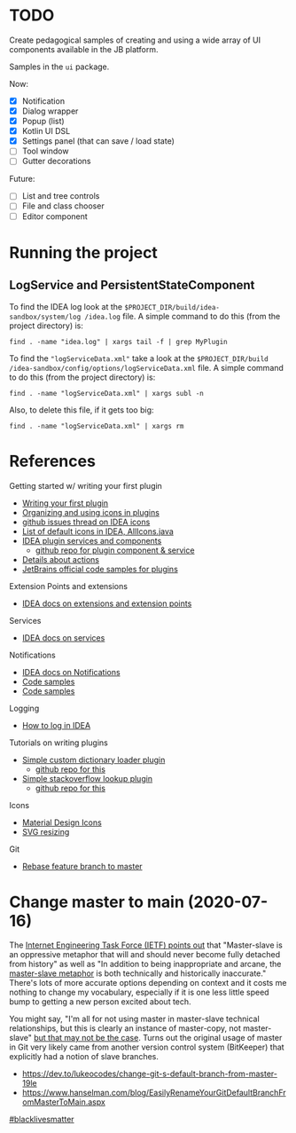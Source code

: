 # TODO

Create pedagogical samples of creating and using a wide array of UI components available in the JB platform.

Samples in the `ui` package.

Now:

- [x] Notification
- [x] Dialog wrapper
- [x] Popup (list)
- [x] Kotlin UI DSL
- [x] Settings panel (that can save / load state)
- [ ] Tool window
- [ ] Gutter decorations

Future:

- [ ] List and tree controls
- [ ] File and class chooser
- [ ] Editor component

# Running the project

## LogService and PersistentStateComponent

To find the IDEA log look at the `$PROJECT_DIR/build/idea-sandbox/system/log /idea.log` file. A simple command to do
this (from the project directory) is:

```shell script
find . -name "idea.log" | xargs tail -f | grep MyPlugin
```

To find the `"logServiceData.xml"` take a look at the
`$PROJECT_DIR/build /idea-sandbox/config/options/logServiceData.xml` file. A simple command to do this (from the project
directory) is:

```shell script
find . -name "logServiceData.xml" | xargs subl -n
```

Also, to delete this file, if it gets too big:

```shell script
find . -name "logServiceData.xml" | xargs rm
```

# References

Getting started w/ writing your first plugin

- [Writing your first plugin](https://tinyurl.com/y67ygovg)
- [Organizing and using icons in plugins](https://tinyurl.com/y33rbxst)
- [github issues thread on IDEA icons](https://tinyurl.com/yxe8yhxt)
- [List of default icons in IDEA, AllIcons.java](https://tinyurl.com/y4nh4nwu)
- [IDEA plugin services and components](https://tinyurl.com/y4n4l4wd)
  - [github repo for plugin component & service](https://tinyurl.com/y6o9dlhb)
- [Details about actions](https://tinyurl.com/yxaoflp6)
- [JetBrains official code samples for plugins](https://tinyurl.com/y69ufr68)

Extension Points and extensions

- [IDEA docs on extensions and extension points](https://tinyurl.com/y6a4xafo)

Services

- [IDEA docs on services](https://tinyurl.com/yy9tsyq7)

Notifications

- [IDEA docs on Notifications](https://tinyurl.com/yxkvn4ad)
- [Code samples](https://tinyurl.com/y45xww6m)
- [Code samples](https://tinyurl.com/y4zd6t5q)

Logging

- [How to log in IDEA](https://tinyurl.com/y2bll4ph)

Tutorials on writing plugins

- [Simple custom dictionary loader plugin](https://tinyurl.com/y2n8ymsh)
  - [github repo for this](https://tinyurl.com/y3c4tmyu)
- [Simple stackoverflow lookup plugin](https://tinyurl.com/y336wul6)
  - [github repo for this](https://tinyurl.com/y5xwytfj)

Icons

- [Material Design Icons](https://tinyurl.com/y4op6mnt)
- [SVG resizing](https://tinyurl.com/y6mzgofw)

Git

- [Rebase feature branch to master](https://tinyurl.com/md6v2oc)

# Change master to main (2020-07-16)

The
[Internet Engineering Task Force (IETF) points out](https://tools.ietf.org/id/draft-knodel-terminology-00.html#rfc.section.1.1.1)
that "Master-slave is an oppressive metaphor that will and should never become fully detached from history" as well as
"In addition to being inappropriate and arcane, the
[master-slave metaphor](https://github.com/bitkeeper-scm/bitkeeper/blob/master/doc/HOWTO.ask?WT.mc_id=-blog-scottha#L231-L232)
is both technically and historically inaccurate." There's lots of more accurate options depending on context and it
costs me nothing to change my vocabulary, especially if it is one less little speed bump to getting a new person excited
about tech.

You might say, "I'm all for not using master in master-slave technical relationships, but this is clearly an instance of
master-copy, not master-slave"
[but that may not be the case](https://mail.gnome.org/archives/desktop-devel-list/2019-May/msg00066.html). Turns out the
original usage of master in Git very likely came from another version control system (BitKeeper) that explicitly had a
notion of slave branches.

- https://dev.to/lukeocodes/change-git-s-default-branch-from-master-19le
- https://www.hanselman.com/blog/EasilyRenameYourGitDefaultBranchFromMasterToMain.aspx

[#blacklivesmatter](https://blacklivesmatter.com/)

